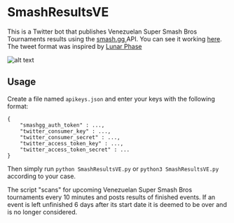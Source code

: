 # SmashResultsVE
This is a Twitter bot that publishes Venezuelan Super Smash Bros Tournaments results using the [smash.gg ](https://smash.gg/) API. You can see it working [here](https://twitter.com/SmashResultsVe). The tweet format was inspired by [Lunar Phase](https://github.com/lunar-phase/smashgg-results)

![alt text](https://i.imgur.com/KXaZhIc.png "Smash Twitter Bot")

## Usage

Create a file named `apikeys.json` and enter your keys with the following format:
```
{
    "smashgg_auth_token" : ...,
    "twitter_consumer_key" : ...,
    "twitter_consumer_secret" : ...,
    "twitter_access_token_key" : ...,
    "twitter_access_token_secret" : ...
}
```

Then simply run `python SmashResultsVE.py` or `python3 SmashResultsVE.py` according to your case.

The script "scans" for upcoming Venezuelan Super Smash Bros tournaments every 10 minutes and posts results of finished events. If an event is left unfinished 6 days after its start date it is deemed to be over and is no longer considered.
